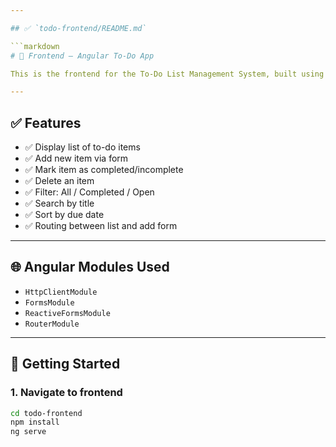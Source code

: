 ```yaml
---

## ✅ `todo-frontend/README.md`

```markdown
# 🎨 Frontend – Angular To-Do App

This is the frontend for the To-Do List Management System, built using **Angular 17**, **SCSS**, and **Reactive Forms**.

---
```


## ✅ Features

- ✅ Display list of to-do items
- ✅ Add new item via form
- ✅ Mark item as completed/incomplete
- ✅ Delete an item
- ✅ Filter: All / Completed / Open
- ✅ Search by title
- ✅ Sort by due date
- ✅ Routing between list and add form

---

## 🌐 Angular Modules Used

- `HttpClientModule`
- `FormsModule`
- `ReactiveFormsModule`
- `RouterModule`

---

## 🚀 Getting Started

### 1. Navigate to frontend

```bash
cd todo-frontend
npm install
ng serve
```
